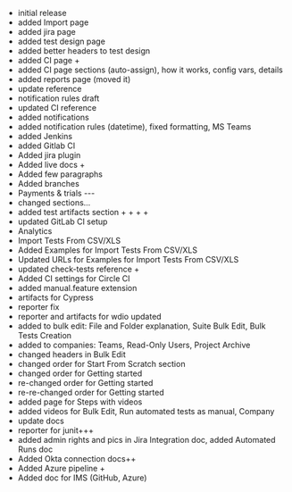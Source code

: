* initial release
* added Import page
* added jira page
* added test design page
* added better headers to test design
* added CI page +
* added CI page sections (auto-assign), how it works, config vars, details
* added reports page (moved it)
* update reference
* notification rules draft
* updated CI reference
* added notifications
* added notification rules (datetime), fixed formatting, MS Teams
* added Jenkins
* added Gitlab CI
* Added jira plugin
* Added live docs +
* Added few paragraphs
* Added branches
* Payments & trials ---
* changed sections...
* added test artifacts section + + + +
* updated GitLab CI setup
* Analytics
* Import Tests From CSV/XLS 
* Added Examples for Import Tests From CSV/XLS 
* Updated URLs for Examples for Import Tests From CSV/XLS 
* updated check-tests reference +
* Added CI settings for Circle CI
* added manual.feature extension
* artifacts for Cypress
* reporter fix
* reporter and artifacts for wdio updated
* added to bulk edit: File and Folder explanation, Suite Bulk Edit, Bulk Tests Creation
* added to companies: Teams, Read-Only Users, Project Archive
* changed headers in Bulk Edit
* changed order for Start From Scratch section
* changed order for Getting started
* re-changed order for Getting started
* re-re-changed order for Getting started
* added page for Steps with videos
* added videos for Bulk Edit, Run automated tests as manual, Company
* update docs
* reporter for junit+++
* added admin rights and pics in Jira Integration doc, added Automated Runs doc
* Added Okta connection docs++
* Added Azure pipeline +
* Added doc for IMS (GitHub, Azure)
